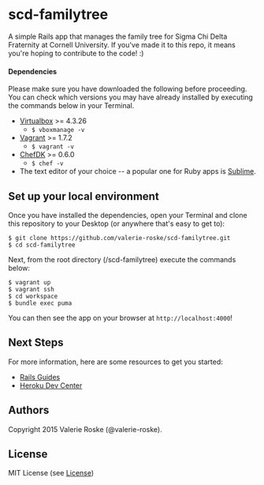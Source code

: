 # scd-familytree
A simple Rails app that manages the family tree for Sigma Chi Delta Fraternity at Cornell University. If you've made it to this repo, it means you're hoping to contribute to the code! :)

#### Dependencies
Please make sure you have downloaded the following before proceeding. You can check which versions you may have already installed by executing the commands below in your Terminal.
* [Virtualbox](https://www.virtualbox.org/wiki/Downloads) >= 4.3.26
    * `$ vboxmanage -v`   
* [Vagrant](https://www.vagrantup.com/downloads.html) >= 1.7.2
    * `$ vagrant -v` 
* [ChefDK](https://downloads.chef.io/chef-dk/) >= 0.6.0
    * `$ chef -v` 
* The text editor of your choice -- a popular one for Ruby apps is [Sublime](http://www.sublimetext.com/).

## Set up your local environment
Once you have installed the dependencies, open your Terminal and clone this repository to your Desktop (or anywhere that's easy to get to):

    $ git clone https://github.com/valerie-roske/scd-familytree.git
    $ cd scd-familytree

Next, from the root directory (/scd-familytree) execute the commands below:

    $ vagrant up
    $ vagrant ssh
    $ cd workspace
    $ bundle exec puma
You can then see the app on your browser at `http://localhost:4000`!

## Next Steps
For more information, here are some resources to get you started:
* [Rails Guides](http://guides.rubyonrails.org/getting_started.html)
* [Heroku Dev Center](https://devcenter.heroku.com/)

## Authors
Copyright 2015 Valerie Roske (@valerie-roske).

## License
MIT License (see [License](https://github.com/valerie-roske/scd-familytree/blob/master/LICENSE))
